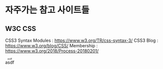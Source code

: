 # 자주가는 참고 사이트들

## W3C CSS
CSS3 Syntax Modules : https://www.w3.org/TR/css-syntax-3/
CSS3 Blog : https://www.w3.org/blog/CSS/
Membership : https://www.w3.org/2018/Process-20180201/

<ruby>asdf <rt>asdf</rt></ruby>